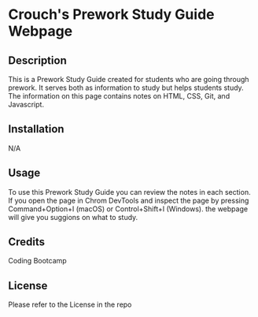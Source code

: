# Crouch's Prework Study Guide Webpage

## Description

This is a Prework Study Guide created for students who are going through prework. It serves both as information to study but helps students study. The information on this page contains notes on HTML, CSS, Git, and Javascript. 



## Installation

N/A

## Usage

To use this Prework Study Guide you can review the notes in each section. If you open the page in Chrom DevTools and inspect the page by pressing Command+Option+I (macOS) or Control+Shift+I (Windows). the webpage will give you suggions on what to study. 

## Credits

Coding Bootcamp

## License

Please refer to the License in the repo
